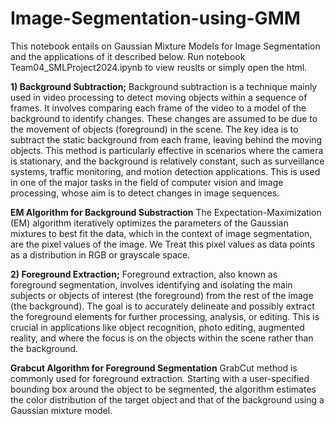 # Image-Segmentation-using-GMM
This notebook entails on Gaussian Mixture Models for Image Segmentation and the applications of it described below. Run notebook Team04_SMLProject2024.ipynb to view reuslts or simply open the html.

**1) Background Subtraction;**
Background subtraction is a technique mainly used in video processing to detect moving objects within a sequence of frames. It involves comparing each frame of the video to a model of the background to identify changes. These changes are assumed to be due to the movement of objects (foreground) in the scene. The key idea is to subtract the static background from each frame, leaving behind the moving objects. This method is particularly effective in scenarios where the camera is stationary, and the background is relatively constant, such as surveillance systems, traffic monitoring, and motion detection applications. This is used in one of the major tasks in the field of computer vision and image processing, whose aim is to detect changes in image sequences.

**EM Algorithm for Background Substraction**
The Expectation-Maximization (EM) algorithm iteratively optimizes the parameters of the Gaussian mixtures to best fit the data, which in the context of image segmentation, are the pixel values of the image. We Treat this pixel values as data points as a distribution in RGB or grayscale space.

**2) Foreground Extraction;**
Foreground extraction, also known as foreground segmentation, involves identifying and isolating the main subjects or objects of interest (the foreground) from the rest of the image (the background). The goal is to accurately delineate and possibly extract the foreground elements for further processing, analysis, or editing. This is crucial in applications like object recognition, photo editing, augmented reality, and where the focus is on the objects within the scene rather than the background.

**Grabcut Algorithm for Foreground Segmentation**
GrabCut method is commonly used for foreground extraction. Starting with a user-specified bounding box around the object to be segmented, the algorithm estimates the color distribution of the target object and that of the background using a Gaussian mixture model.
